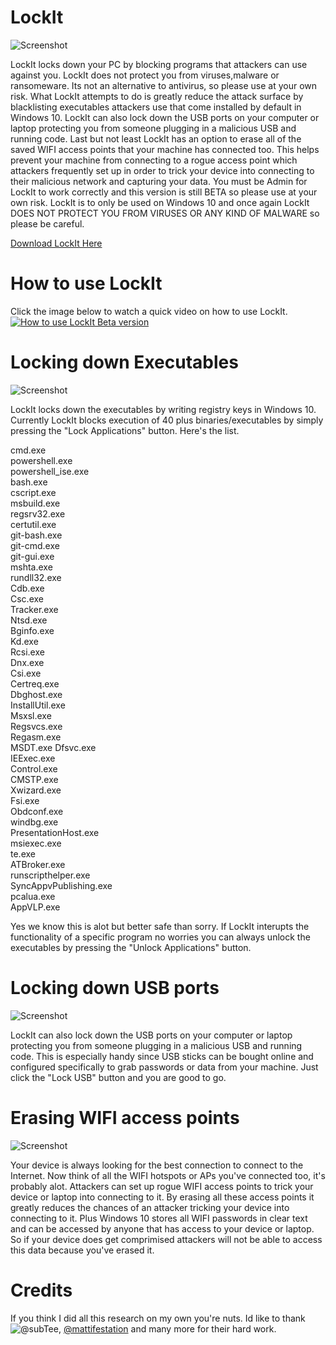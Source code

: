 # LockIt
![Screenshot](lockit.ico)

LockIt locks down your PC by blocking programs that attackers can use against you. LockIt does not protect you from viruses,malware or ransomeware. Its not an alternative to antivirus, so please use at your own risk. What LockIt attempts to do is greatly reduce the attack surface by blacklisting executables attackers use that come installed by default in Windows 10. LockIt can also lock down the USB ports on your computer or laptop protecting you from someone plugging in a malicious USB and running code. Last but not least LockIt has an option to erase all of the saved WIFI access points that your machine has connected too. This helps prevent your machine from connecting to a rogue access point which attackers frequently set up in order to trick your device into connecting to their malicious network and capturing your data. You must be Admin for LockIt to work correctly and this version is still BETA so please use at your own risk. LockIt is to only be used on Windows 10 and once again LockIt DOES NOT PROTECT YOU FROM VIRUSES OR ANY KIND OF MALWARE so please be careful.

[Download LockIt Here](https://github.com/kyleschnirring/LockIt/files/1799756/LockIt.zip)

# How to use LockIt
Click the image below to watch a quick video on how to use LockIt.
[![How to use LockIt Beta version](https://www.semtexsecurity.com/images/videopic.png)](https://youtu.be/nNrkT_Equxs)
 
# Locking down Executables
![Screenshot](https://www.semtexsecurity.com/images/appslocked.png)

LockIt locks down the executables by writing registry keys in Windows 10. Currently LockIt blocks execution of 40 plus binaries/executables by simply pressing the "Lock Applications" button. Here's the list.

cmd.exe  
powershell.exe  
powershell_ise.exe  
bash.exe  
cscript.exe  
msbuild.exe  
regsrv32.exe  
certutil.exe  
git-bash.exe  
git-cmd.exe  
git-gui.exe  
mshta.exe  
rundll32.exe  
Cdb.exe  
Csc.exe  
Tracker.exe  
Ntsd.exe  
Bginfo.exe  
Kd.exe  
Rcsi.exe  
Dnx.exe  
Csi.exe  
Certreq.exe  
Dbghost.exe  
InstallUtil.exe  
Msxsl.exe  
Regsvcs.exe  
Regasm.exe  
MSDT.exe
Dfsvc.exe  
IEExec.exe  
Control.exe  
CMSTP.exe  
Xwizard.exe  
Fsi.exe  
Obdconf.exe  
windbg.exe  
PresentationHost.exe  
msiexec.exe  
te.exe  
ATBroker.exe  
runscripthelper.exe  
SyncAppvPublishing.exe  
pcalua.exe  
AppVLP.exe  

Yes we know this is alot but better safe than sorry. If LockIt interupts the functionality of a specific program no worries you can always unlock the executables by pressing the "Unlock Applications" button.

# Locking down USB ports
![Screenshot](https://www.semtexsecurity.com/images/usblocked.png)

LockIt can also lock down the USB ports on your computer or laptop protecting you from someone plugging in a malicious USB and running code. This is especially handy since USB sticks can be bought online and configured specifically to grab passwords or data from your machine. Just click the "Lock USB" button and you are good to go.

# Erasing WIFI access points
![Screenshot](https://www.semtexsecurity.com/images/wifideleted.png)

Your device is always looking for the best connection to connect to the Internet. Now think of all the WIFI hotspots or APs you've connected too, it's probably alot. Attackers can set up rogue WIFI access points to trick your device or laptop into connecting to it. By erasing all these access points it greatly reduces the chances of an attacker tricking your device into connecting to it. Plus Windows 10 stores all WIFI passwords in clear text and can be accessed by anyone that has access to your device or laptop. So if your device does get comprimised attackers will not be able to access this data because you've erased it.

# Credits

If you think I did all this research on my own you're nuts. Id like to thank ![@subTee](https://twitter.com/subTee), [@mattifestation](https://twitter.com/mattifestation) and many more for their hard work.

